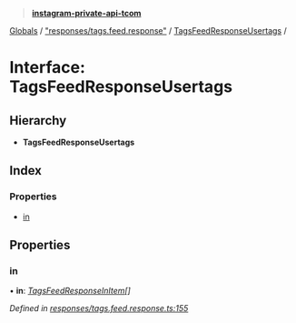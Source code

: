 > **[instagram-private-api-tcom](../README.md)**

[Globals](../README.md) / ["responses/tags.feed.response"](../modules/_responses_tags_feed_response_.md) / [TagsFeedResponseUsertags](_responses_tags_feed_response_.tagsfeedresponseusertags.md) /

# Interface: TagsFeedResponseUsertags

## Hierarchy

* **TagsFeedResponseUsertags**

## Index

### Properties

* [in](_responses_tags_feed_response_.tagsfeedresponseusertags.md#in)

## Properties

###  in

• **in**: *[TagsFeedResponseInItem](_responses_tags_feed_response_.tagsfeedresponseinitem.md)[]*

*Defined in [responses/tags.feed.response.ts:155](https://github.com/cuonglnhust/instagram-private-api-tcom/blob/3e16058/src/responses/tags.feed.response.ts#L155)*